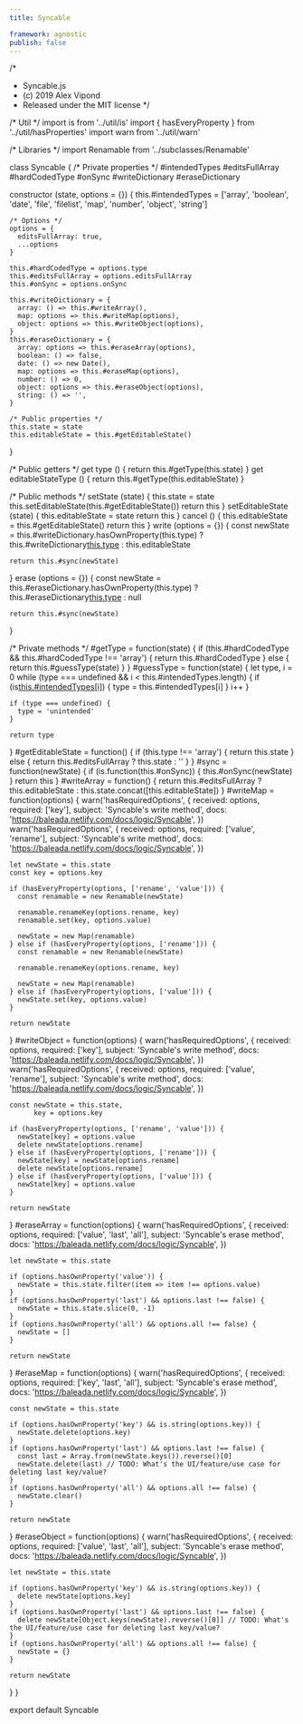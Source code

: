 ```yaml
---
title: Syncable

framework: agnostic
publish: false
---
```


/*
 * Syncable.js
 * (c) 2019 Alex Vipond
 * Released under the MIT license
 */

/* Util */
import is from '../util/is'
import { hasEveryProperty } from '../util/hasProperties'
import warn from '../util/warn'

/* Libraries */
import Renamable from '../subclasses/Renamable'

class Syncable {
  /* Private properties */
  #intendedTypes
  #editsFullArray
  #hardCodedType
  #onSync
  #writeDictionary
  #eraseDictionary

  constructor (state, options = {}) {
    this.#intendedTypes = ['array', 'boolean', 'date', 'file', 'filelist', 'map', 'number', 'object', 'string']

    /* Options */
    options = {
      editsFullArray: true,
      ...options
    }

    this.#hardCodedType = options.type
    this.#editsFullArray = options.editsFullArray
    this.#onSync = options.onSync

    this.#writeDictionary = {
      array: () => this.#writeArray(),
      map: options => this.#writeMap(options),
      object: options => this.#writeObject(options),
    }
    this.#eraseDictionary = {
      array: options => this.#eraseArray(options),
      boolean: () => false,
      date: () => new Date(),
      map: options => this.#eraseMap(options),
      number: () => 0,
      object: options => this.#eraseObject(options),
      string: () => '',
    }

    /* Public properties */
    this.state = state
    this.editableState = this.#getEditableState()
  }

  /* Public getters */
  get type () {
    return this.#getType(this.state)
  }
  get editableStateType () {
    return this.#getType(this.editableState)
  }

  /* Public methods */
  setState (state) {
    this.state = state
    this.setEditableState(this.#getEditableState())
    return this
  }
  setEditableState (state) {
    this.editableState = state
    return this
  }
  cancel () {
    this.editableState = this.#getEditableState()
    return this
  }
  write (options = {}) {
    const newState = this.#writeDictionary.hasOwnProperty(this.type)
      ? this.#writeDictionary[this.type](options)
      : this.editableState

    return this.#sync(newState)
  }
  erase (options = {}) {
    const newState = this.#eraseDictionary.hasOwnProperty(this.type)
      ? this.#eraseDictionary[this.type](options)
      : null

    return this.#sync(newState)
  }

  /* Private methods */
  #getType = function(state) {
    if (this.#hardCodedType && this.#hardCodedType !== 'array') {
      return this.#hardCodedType
    } else {
      return this.#guessType(state)
    }
  }
  #guessType = function(state) {
    let type,
        i = 0
    while (type === undefined && i < this.#intendedTypes.length) {
      if (is[this.#intendedTypes[i]](state)) {
        type = this.#intendedTypes[i]
      }
      i++
    }

    if (type === undefined) {
      type = 'unintended'
    }

    return type
  }
  #getEditableState = function() {
    if (this.type !== 'array') {
      return this.state
    } else {
      return this.#editsFullArray ? this.state : ''
    }
  }
  #sync = function(newState) {
    if (is.function(this.#onSync)) {
      this.#onSync(newState)
    }
    return this
  }
  #writeArray = function() {
    return this.#editsFullArray
      ? this.editableState
      : this.state.concat([this.editableState])
  }
  #writeMap = function(options) {
    warn('hasRequiredOptions', {
      received: options,
      required: ['key'],
      subject: 'Syncable\'s write method',
      docs: 'https://baleada.netlify.com/docs/logic/Syncable',
    })
    warn('hasRequiredOptions', {
      received: options,
      required: ['value', 'rename'],
      subject: 'Syncable\'s write method',
      docs: 'https://baleada.netlify.com/docs/logic/Syncable',
    })

    let newState = this.state
    const key = options.key

    if (hasEveryProperty(options, ['rename', 'value'])) {
      const renamable = new Renamable(newState)

      renamable.renameKey(options.rename, key)
      renamable.set(key, options.value)

      newState = new Map(renamable)
    } else if (hasEveryProperty(options, ['rename'])) {
      const renamable = new Renamable(newState)

      renamable.renameKey(options.rename, key)

      newState = new Map(renamable)
    } else if (hasEveryProperty(options, ['value'])) {
      newState.set(key, options.value)
    }

    return newState
  }
  #writeObject = function(options) {
    warn('hasRequiredOptions', {
      received: options,
      required: ['key'],
      subject: 'Syncable\'s write method',
      docs: 'https://baleada.netlify.com/docs/logic/Syncable',
    })
    warn('hasRequiredOptions', {
      received: options,
      required: ['value', 'rename'],
      subject: 'Syncable\'s write method',
      docs: 'https://baleada.netlify.com/docs/logic/Syncable',
    })

    const newState = this.state,
          key = options.key

    if (hasEveryProperty(options, ['rename', 'value'])) {
      newState[key] = options.value
      delete newState[options.rename]
    } else if (hasEveryProperty(options, ['rename'])) {
      newState[key] = newState[options.rename]
      delete newState[options.rename]
    } else if (hasEveryProperty(options, ['value'])) {
      newState[key] = options.value
    }

    return newState
  }
  #eraseArray = function(options) {
    warn('hasRequiredOptions', {
      received: options,
      required: ['value', 'last', 'all'],
      subject: 'Syncable\'s erase method',
      docs: 'https://baleada.netlify.com/docs/logic/Syncable',
    })

    let newState = this.state

    if (options.hasOwnProperty('value')) {
      newState = this.state.filter(item => item !== options.value)
    }
    if (options.hasOwnProperty('last') && options.last !== false) {
      newState = this.state.slice(0, -1)
    }
    if (options.hasOwnProperty('all') && options.all !== false) {
      newState = []
    }

    return newState
  }
  #eraseMap = function(options) {
    warn('hasRequiredOptions', {
      received: options,
      required: ['key', 'last', 'all'],
      subject: 'Syncable\'s erase method',
      docs: 'https://baleada.netlify.com/docs/logic/Syncable',
    })

    const newState = this.state

    if (options.hasOwnProperty('key') && is.string(options.key)) {
      newState.delete(options.key)
    }
    if (options.hasOwnProperty('last') && options.last !== false) {
      const last = Array.from(newState.keys()).reverse()[0]
      newState.delete(last) // TODO: What's the UI/feature/use case for deleting last key/value?
    }
    if (options.hasOwnProperty('all') && options.all !== false) {
      newState.clear()
    }

    return newState
  }
  #eraseObject = function(options) {
    warn('hasRequiredOptions', {
      received: options,
      required: ['value', 'last', 'all'],
      subject: 'Syncable\'s erase method',
      docs: 'https://baleada.netlify.com/docs/logic/Syncable',
    })

    let newState = this.state

    if (options.hasOwnProperty('key') && is.string(options.key)) {
      delete newState[options.key]
    }
    if (options.hasOwnProperty('last') && options.last !== false) {
      delete newState[Object.keys(newState).reverse()[0]] // TODO: What's the UI/feature/use case for deleting last key/value?
    }
    if (options.hasOwnProperty('all') && options.all !== false) {
      newState = {}
    }

    return newState
  }
}

export default Syncable
